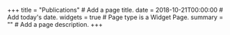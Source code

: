 +++
title = "Publications"  # Add a page title.
date = 2018-10-21T00:00:00  # Add today's date.
widgets = true  # Page type is a Widget Page.
summary = ""  # Add a page description.
+++
